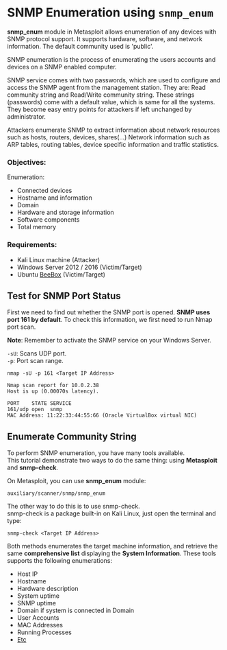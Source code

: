 # SNMP Enumeration using `snmp_enum`
**snmp_enum** module in Metasploit allows enumeration of any devices with SNMP protocol support. It supports hardware, software, and network information. The default community used is 'public'.

SNMP enumeration is the process of enumerating the users accounts and devices on a SNMP enabled computer. 

SNMP service comes with two passwords, which are used to configure and access the SNMP agent from the management station. They are: Read community string and Read/Write community string. These strings (passwords) come with a default value, which is same for all the systems. 
They become easy entry points for attackers if left unchanged by administrator. 

Attackers enumerate SNMP to extract information about network resources such as hosts, routers, devices, shares(...) Network information such as ARP tables, routing tables, device specific information and traffic statistics.

### Objectives:
Enumeration:
* Connected devices
* Hostname and information
* Domain
* Hardware and storage information
* Software components
* Total memory

### Requirements:
* Kali Linux machine (Attacker)
* Windows Server 2012 / 2016 (Victim/Target)
* Ubuntu [BeeBox](https://www.vulnhub.com/entry/bwapp-bee-box-v16,53/) (Victim/Target)

## Test for SNMP Port Status
First we need to find out whether the SNMP port is opened. **SNMP uses port 161 by default**. To check this information,  we first need to run Nmap port scan.

**Note**: Remember to activate the SNMP service on your Windows Server.

`-sU`: Scans UDP port.<br>
`-p`: Port scan range.

`nmap -sU -p 161 <Target IP Address>`

```
Nmap scan report for 10.0.2.38
Host is up (0.00070s latency).

PORT    STATE SERVICE
161/udp open  snmp
MAC Address: 11:22:33:44:55:66 (Oracle VirtualBox virtual NIC)
```

## Enumerate Community String
To perform SNMP enumeration, you have many tools available.<br>
This tutorial demonstrate two ways to do the same thing: using **Metasploit** and **snmp-check**.

On Metasploit, you can use **snmp_enum** module: 

`auxiliary/scanner/snmp/snmp_enum`

The other way to do this is to use snmp-check.<br>
snmp-check is a package built-in on Kali Linux, just open the terminal and type:

`snmp-check <Target IP Address>`

Both methods enumerates the target machine information, and retrieve the same **comprehensive list** displaying the **System Information**. These tools supports the following enumerations:
* Host IP
* Hostname
* Hardware description
* System uptime
* SNMP uptime
* Domain if system is connected in Domain
* User Accounts
* MAC Addresses
* Running Processes
* [Etc](https://tools.kali.org/information-gathering/snmp-check)